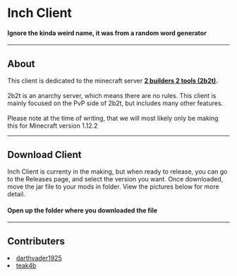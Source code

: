 <b><h1>Inch Client</h1></b>
  <h4>Ignore the kinda weird name, it was from a random word generator</h4>
<hr>
  
  <h2>About</h2>
<p>This client is dedicated to the minecraft server <b><a href="https://google.com/search?q=2b2t">2 builders 2 tools (2b2t)</a>.</b><br><br>
  2b2t is an anarchy server, which means there are no rules. This client is mainly focused on the PvP side of 2b2t, but includes many other features.<br><br>
Please note at the time of writing, that we will most likely only be making this for Minecraft version 1.12.2
</p>
<hr>

<h2>Download Client</h2>
<p>Inch Client is currenty in the making, but when ready to release, you can go to the Releases page, and select the version you want. Once downloaded, move the jar file to your mods in folder. View the pictures below for more detail.</p>

<h4>Open up the folder where you downloaded the file</h4>
<hr>
<h2>Contributers</h2>
<dl>
  <li><a href="https://github.com/darthvader1925">darthvader1925</a></li>
  <li><a href="https://github.com/teak4b">teak4b</a></li>
